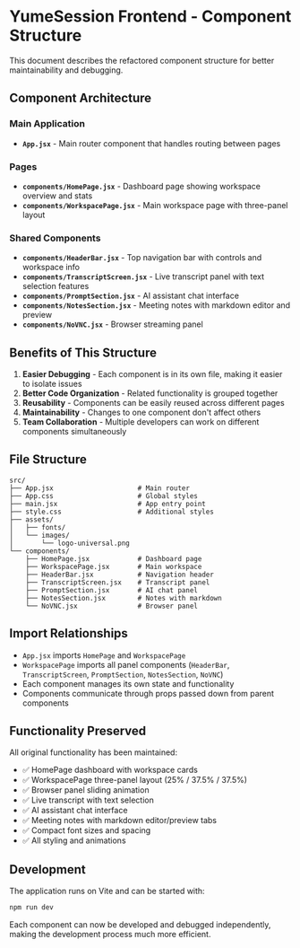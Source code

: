 # YumeSession Frontend - Component Structure

This document describes the refactored component structure for better maintainability and debugging.

## Component Architecture

### Main Application
- **`App.jsx`** - Main router component that handles routing between pages

### Pages
- **`components/HomePage.jsx`** - Dashboard page showing workspace overview and stats
- **`components/WorkspacePage.jsx`** - Main workspace page with three-panel layout

### Shared Components
- **`components/HeaderBar.jsx`** - Top navigation bar with controls and workspace info
- **`components/TranscriptScreen.jsx`** - Live transcript panel with text selection features
- **`components/PromptSection.jsx`** - AI assistant chat interface
- **`components/NotesSection.jsx`** - Meeting notes with markdown editor and preview
- **`components/NoVNC.jsx`** - Browser streaming panel

## Benefits of This Structure

1. **Easier Debugging** - Each component is in its own file, making it easier to isolate issues
2. **Better Code Organization** - Related functionality is grouped together
3. **Reusability** - Components can be easily reused across different pages
4. **Maintainability** - Changes to one component don't affect others
5. **Team Collaboration** - Multiple developers can work on different components simultaneously

## File Structure
```
src/
├── App.jsx                     # Main router
├── App.css                     # Global styles
├── main.jsx                    # App entry point
├── style.css                   # Additional styles
├── assets/
│   ├── fonts/
│   └── images/
│       └── logo-universal.png
└── components/
    ├── HomePage.jsx            # Dashboard page
    ├── WorkspacePage.jsx       # Main workspace
    ├── HeaderBar.jsx           # Navigation header
    ├── TranscriptScreen.jsx    # Transcript panel
    ├── PromptSection.jsx       # AI chat panel
    ├── NotesSection.jsx        # Notes with markdown
    └── NoVNC.jsx               # Browser panel
```

## Import Relationships

- `App.jsx` imports `HomePage` and `WorkspacePage`
- `WorkspacePage` imports all panel components (`HeaderBar`, `TranscriptScreen`, `PromptSection`, `NotesSection`, `NoVNC`)
- Each component manages its own state and functionality
- Components communicate through props passed down from parent components

## Functionality Preserved

All original functionality has been maintained:
- ✅ HomePage dashboard with workspace cards
- ✅ WorkspacePage three-panel layout (25% / 37.5% / 37.5%)
- ✅ Browser panel sliding animation
- ✅ Live transcript with text selection
- ✅ AI assistant chat interface
- ✅ Meeting notes with markdown editor/preview tabs
- ✅ Compact font sizes and spacing
- ✅ All styling and animations

## Development

The application runs on Vite and can be started with:
```bash
npm run dev
```

Each component can now be developed and debugged independently, making the development process much more efficient.
